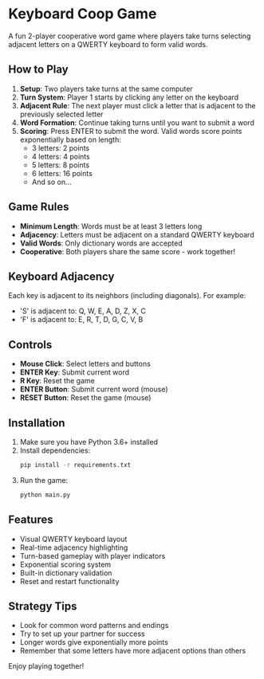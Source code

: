 # Keyboard Coop Game

A fun 2-player cooperative word game where players take turns selecting adjacent letters on a QWERTY keyboard to form valid words.

## How to Play

1. **Setup**: Two players take turns at the same computer
2. **Turn System**: Player 1 starts by clicking any letter on the keyboard
3. **Adjacent Rule**: The next player must click a letter that is adjacent to the previously selected letter
4. **Word Formation**: Continue taking turns until you want to submit a word
5. **Scoring**: Press ENTER to submit the word. Valid words score points exponentially based on length:
   - 3 letters: 2 points
   - 4 letters: 4 points  
   - 5 letters: 8 points
   - 6 letters: 16 points
   - And so on...

## Game Rules

- **Minimum Length**: Words must be at least 3 letters long
- **Adjacency**: Letters must be adjacent on a standard QWERTY keyboard
- **Valid Words**: Only dictionary words are accepted
- **Cooperative**: Both players share the same score - work together!

## Keyboard Adjacency

Each key is adjacent to its neighbors (including diagonals). For example:
- 'S' is adjacent to: Q, W, E, A, D, Z, X, C
- 'F' is adjacent to: E, R, T, D, G, C, V, B

## Controls

- **Mouse Click**: Select letters and buttons
- **ENTER Key**: Submit current word
- **R Key**: Reset the game
- **ENTER Button**: Submit current word (mouse)
- **RESET Button**: Reset the game (mouse)

## Installation

1. Make sure you have Python 3.6+ installed
2. Install dependencies:
   ```bash
   pip install -r requirements.txt
   ```
3. Run the game:
   ```bash
   python main.py
   ```

## Features

- Visual QWERTY keyboard layout
- Real-time adjacency highlighting
- Turn-based gameplay with player indicators
- Exponential scoring system
- Built-in dictionary validation
- Reset and restart functionality

## Strategy Tips

- Look for common word patterns and endings
- Try to set up your partner for success
- Longer words give exponentially more points
- Remember that some letters have more adjacent options than others

Enjoy playing together!
